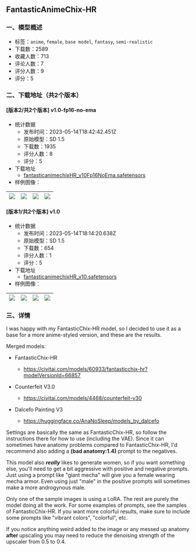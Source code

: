 ## FantasticAnimeChix-HR
### 一、模型概述

- 标签：`anime`, `female`, `base model`, `fantasy`, `semi-realistic`
- 下载数：2589
- 收藏人数：713
- 评论人数：7
- 评分人数：9
- 评分：5

### 二、下载地址（共2个版本）

#### [版本2/共2个版本] v1.0-fp16-no-ema

- 统计数据
  - 发布时间：2023-05-14T18:42:42.451Z
  - 原始模型：SD 1.5
  - 下载数：1935
  - 评分人数：8
  - 评分：5
- 下载地址
  - [fantasticanimechixHR_v10Fp16NoEma.safetensors](https://civitai.com/api/download/models/70739)
- 样例图像：

| <img src="https://image.civitai.com/xG1nkqKTMzGDvpLrqFT7WA/33d89343-9268-4b1e-920d-7159c3285fba/width=450/790366.jpeg" /> | <img src="https://image.civitai.com/xG1nkqKTMzGDvpLrqFT7WA/dadba12c-193c-4229-a723-9da4f9cadbaa/width=450/790372.jpeg" /> | <img src="https://image.civitai.com/xG1nkqKTMzGDvpLrqFT7WA/a9899483-36c8-478a-a8f9-139a93836f95/width=450/790374.jpeg" /> | <img src="https://image.civitai.com/xG1nkqKTMzGDvpLrqFT7WA/3ae97a3d-9d76-44cc-9a55-ee5c2eecb85c/width=450/790376.jpeg" /> |
| ---- | ---- | ---- | ---- |

#### [版本1/共2个版本] v1.0

- 统计数据
  - 发布时间：2023-05-14T18:14:20.638Z
  - 原始模型：SD 1.5
  - 下载数：654
  - 评分人数：1
  - 评分：5
- 下载地址
  - [fantasticanimechixHR_v10.safetensors](https://civitai.com/api/download/models/69265)
- 样例图像：

| <img src="https://image.civitai.com/xG1nkqKTMzGDvpLrqFT7WA/623f2f87-b400-4647-bbb3-8bde1ab2adde/width=450/781930.jpeg" /> | <img src="https://image.civitai.com/xG1nkqKTMzGDvpLrqFT7WA/cb8ebbb4-3020-4629-b3a8-2b14bb58c2f8/width=450/781931.jpeg" /> | <img src="https://image.civitai.com/xG1nkqKTMzGDvpLrqFT7WA/4f141329-517b-4930-a8b8-4bc18a67f752/width=450/781932.jpeg" /> | <img src="https://image.civitai.com/xG1nkqKTMzGDvpLrqFT7WA/938dae6f-0e30-4e3d-89b1-48a4973a6108/width=450/781933.jpeg" /> |
| ---- | ---- | ---- | ---- |


### 三、详情
<p>I was happy with my FantasticChix-HR model, so I decided to use it as a base for a more anime-styled version, and these are the results. </p><p></p><p>Merged models:</p><ul><li><p>FantasticChix-HR</p><ul><li><p><a target="_blank" rel="ugc" href="https://civitai.com/models/60933/fantasticchix-hr?modelVersionId=66857">https://civitai.com/models/60933/fantasticchix-hr?modelVersionId=66857</a></p></li></ul></li><li><p>Counterfeit V3.0</p><ul><li><p><a target="_blank" rel="ugc" href="https://civitai.com/models/4468/counterfeit-v30">https://civitai.com/models/4468/counterfeit-v30</a></p></li></ul></li><li><p>Dalcefo Painting V3 </p><ul><li><p><a target="_blank" rel="ugc" href="https://huggingface.co/AnaNoSleep/models_by_dalcefo">https://huggingface.co/AnaNoSleep/models_by_dalcefo</a></p></li></ul></li></ul><p></p><p>Settings are basically the same as FantasticChix-HR, so follow the instructions there for how to use (including the VAE). Since it can sometimes have anatomy problems compared to FantasticChix-HR, I'd recommend also adding a <strong>(bad anatomy:1.4)</strong> prompt to the negatives. </p><p></p><p>This model also <strong><em>really</em></strong> likes to generate women, so if you want something else, you'll need to get a bit aggressive with positive and negative prompts. Just using a prompt like "giant mecha" will give you a female wearing mecha armor. Even using just "male" in the positive prompts will sometimes make a more androgynous male. </p><p></p><p>Only one of the sample images is using a LoRA. The rest are purely the model doing all the work. For some examples of prompts, see the samples of FantasticChix-HR. If you want more colorful results, make sure to include some prompts like "vibrant colors", "colorful", etc. </p><p></p><p>If you notice anything weird added to the image or any messed up anatomy <strong>after </strong>upscaling you may need to reduce the denoising strength of the upscaler from 0.5 to 0.4.</p>